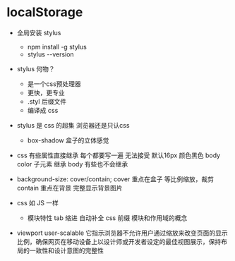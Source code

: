 # localStorage

- 全局安装 stylus
  - npm install -g stylus
  - stylus --version
- stylus 何物？
  - 是一个css预处理器
  - 更快，更专业
  - .styl 后缀文件
  - 编译成 css

- stylus 是 css 的超集
  浏览器还是只认css
  - box-shadow 盒子的立体感觉
- css 有些属性直接继承
  每个都要写一遍 无法接受
  默认16px 颜色黑色
  body color 子元素 继承 body
  有些也不会继承

- background-size: cover/contain;
  cover   重点在盒子 等比例缩放，裁剪 
  contain 重点在背景 完整显示背景图片

- css 如 JS 一样
  - 模块特性
    tab 缩进 自动补全 css 前缀 
    模块和作用域的概念 

- viewport user-scalable
  它指示浏览器不允许用户通过缩放来改变页面的显示比例，确保网页在移动设备上以设计师或开发者设定的最佳视图展示，保持布局的一致性和设计意图的完整性


